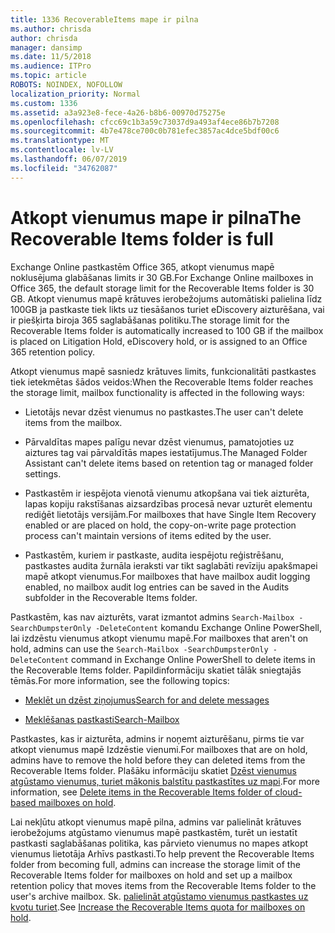 ```yaml
---
title: 1336 RecoverableItems mape ir pilna
ms.author: chrisda
author: chrisda
manager: dansimp
ms.date: 11/5/2018
ms.audience: ITPro
ms.topic: article
ROBOTS: NOINDEX, NOFOLLOW
localization_priority: Normal
ms.custom: 1336
ms.assetid: a3a923e8-fece-4a26-b8b6-00970d75275e
ms.openlocfilehash: cfcc69c1b3a59c73037d9a493af4ece86b7b7208
ms.sourcegitcommit: 4b7e478ce700c0b781efec3857ac4dce5bdf00c6
ms.translationtype: MT
ms.contentlocale: lv-LV
ms.lasthandoff: 06/07/2019
ms.locfileid: "34762087"
---
```

# <a name="the-recoverable-items-folder-is-full"></a><span data-ttu-id="63d97-102">Atkopt vienumus mape ir pilna</span><span class="sxs-lookup"><span data-stu-id="63d97-102">The Recoverable Items folder is full</span></span>

<span data-ttu-id="63d97-103">Exchange Online pastkastēm Office 365, atkopt vienumus mapē noklusējuma glabāšanas limits ir 30 GB.</span><span class="sxs-lookup"><span data-stu-id="63d97-103">For Exchange Online mailboxes in Office 365, the default storage limit for the Recoverable Items folder is 30 GB.</span></span> <span data-ttu-id="63d97-104">Atkopt vienumus mapē krātuves ierobežojums automātiski palielina līdz 100GB ja pastkaste tiek likts uz tiesāšanos turiet eDiscovery aizturēšana, vai ir piešķirta biroja 365 saglabāšanas politiku.</span><span class="sxs-lookup"><span data-stu-id="63d97-104">The storage limit for the Recoverable Items folder is automatically increased to 100 GB if the mailbox is placed on Litigation Hold, eDiscovery hold, or is assigned to an Office 365 retention policy.</span></span>

<span data-ttu-id="63d97-105">Atkopt vienumus mapē sasniedz krātuves limits, funkcionalitāti pastkastes tiek ietekmētas šādos veidos:</span><span class="sxs-lookup"><span data-stu-id="63d97-105">When the Recoverable Items folder reaches the storage limit, mailbox functionality is affected in the following ways:</span></span>

- <span data-ttu-id="63d97-106">Lietotājs nevar dzēst vienumus no pastkastes.</span><span class="sxs-lookup"><span data-stu-id="63d97-106">The user can't delete items from the mailbox.</span></span>

- <span data-ttu-id="63d97-107">Pārvaldītas mapes palīgu nevar dzēst vienumus, pamatojoties uz aiztures tag vai pārvaldītās mapes iestatījumus.</span><span class="sxs-lookup"><span data-stu-id="63d97-107">The Managed Folder Assistant can't delete items based on retention tag or managed folder settings.</span></span>

- <span data-ttu-id="63d97-108">Pastkastēm ir iespējota vienotā vienumu atkopšana vai tiek aizturēta, lapas kopiju rakstīšanas aizsardzības procesā nevar uzturēt elementu rediģēt lietotājs versijām.</span><span class="sxs-lookup"><span data-stu-id="63d97-108">For mailboxes that have Single Item Recovery enabled or are placed on hold, the copy-on-write page protection process can't maintain versions of items edited by the user.</span></span>

- <span data-ttu-id="63d97-109">Pastkastēm, kuriem ir pastkaste, audita iespējotu reģistrēšanu, pastkastes audita žurnāla ieraksti var tikt saglabāti revīziju apakšmapei mapē atkopt vienumus.</span><span class="sxs-lookup"><span data-stu-id="63d97-109">For mailboxes that have mailbox audit logging enabled, no mailbox audit log entries can be saved in the Audits subfolder in the Recoverable Items folder.</span></span>

<span data-ttu-id="63d97-110">Pastkastēm, kas nav aizturēts, varat izmantot admins `Search-Mailbox -SearchDumpsterOnly -DeleteContent` komandu Exchange Online PowerShell, lai izdzēstu vienumus atkopt vienumu mapē.</span><span class="sxs-lookup"><span data-stu-id="63d97-110">For mailboxes that aren't on hold, admins can use the `Search-Mailbox -SearchDumpsterOnly -DeleteContent` command in Exchange Online PowerShell to delete items in the Recoverable Items folder.</span></span> <span data-ttu-id="63d97-111">Papildinformāciju skatiet tālāk sniegtajās tēmās.</span><span class="sxs-lookup"><span data-stu-id="63d97-111">For more information, see the following topics:</span></span> 

- [<span data-ttu-id="63d97-112">Meklēt un dzēst ziņojumus</span><span class="sxs-lookup"><span data-stu-id="63d97-112">Search for and delete messages</span></span>](https://docs.microsoft.com/office365/securitycompliance/search-for-and-delete-messagesadmin-help)

- [<span data-ttu-id="63d97-113">Meklēšanas pastkasti</span><span class="sxs-lookup"><span data-stu-id="63d97-113">Search-Mailbox</span></span>](https://docs.microsoft.com/powershell/module/exchange/mailboxes/Search-Mailbox)

<span data-ttu-id="63d97-114">Pastkastes, kas ir aizturēta, admins ir noņemt aizturēšanu, pirms tie var atkopt vienumus mapē Izdzēstie vienumi.</span><span class="sxs-lookup"><span data-stu-id="63d97-114">For mailboxes that are on hold, admins have to remove the hold before they can deleted items from the Recoverable Items folder.</span></span> <span data-ttu-id="63d97-115">Plašāku informāciju skatiet [Dzēst vienumus atgūstamo vienumus, turiet mākonis balstītu pastkastītes uz mapi](https://docs.microsoft.com/office365/securitycompliance/delete-items-in-the-recoverable-items-folder-of-mailboxes-on-hold).</span><span class="sxs-lookup"><span data-stu-id="63d97-115">For more information, see [Delete items in the Recoverable Items folder of cloud-based mailboxes on hold](https://docs.microsoft.com/office365/securitycompliance/delete-items-in-the-recoverable-items-folder-of-mailboxes-on-hold).</span></span>

<span data-ttu-id="63d97-116">Lai nekļūtu atkopt vienumus mapē pilna, admins var palielināt krātuves ierobežojums atgūstamo vienumus mapē pastkastēm, turēt un iestatīt pastkasti saglabāšanas politika, kas pārvieto vienumus no mapes atkopt vienumus lietotāja Arhīvs pastkasti.</span><span class="sxs-lookup"><span data-stu-id="63d97-116">To help prevent the Recoverable Items folder from becoming full, admins can increase the storage limit of the Recoverable Items folder for mailboxes on hold and set up a mailbox retention policy that moves items from the Recoverable Items folder to the user's archive mailbox.</span></span> <span data-ttu-id="63d97-117">Sk. [palielināt atgūstamo vienumus pastkastes uz kvotu turiet](https://docs.microsoft.com/office365/securitycompliance/increase-the-recoverable-quota-for-mailboxes-on-hold).</span><span class="sxs-lookup"><span data-stu-id="63d97-117">See [Increase the Recoverable Items quota for mailboxes on hold](https://docs.microsoft.com/office365/securitycompliance/increase-the-recoverable-quota-for-mailboxes-on-hold).</span></span>
